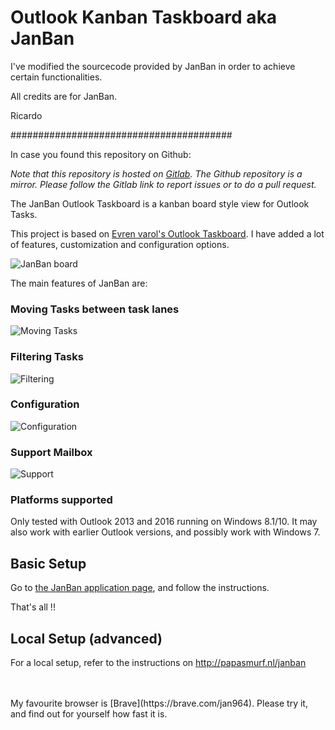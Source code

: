 # Outlook Kanban Taskboard aka **JanBan**

I've modified the sourcecode provided by JanBan in order to achieve certain functionalities.

All credits are for JanBan.

Ricardo

########################################

In case you found this repository on Github:

_Note that this repository is hosted on [Gitlab](https://gitlab.com/janware/janban). The Github repository is a mirror._
_Please follow the Gitlab link to report issues or to do a pull request._

The JanBan Outlook Taskboard is a kanban board style view for Outlook Tasks.

This project is based on [Evren varol's Outlook Taskboard](https://github.com/evrenvarol/outlook-taskboard).
I have added a lot of features, customization and configuration options.

![JanBan board](http://janware.nl/janban/janban.png)

The main features of JanBan are:

### Moving Tasks between task lanes

![Moving Tasks](http://janware.nl/janban/movingtasks.gif)

### Filtering Tasks

![Filtering](http://janware.nl/janban/filtering.gif)

### Configuration

![Configuration](http://janware.nl/janban/config.gif)

### Support Mailbox

![Support](http://janware.nl/janban/support.gif)

### Platforms supported

Only tested with Outlook 2013 and 2016 running on Windows 8.1/10.
It may also work with earlier Outlook versions, and possibly work with Windows 7.

## Basic Setup

Go to [the JanBan application page](https://janware.nl/janban), and follow the instructions.

That's all !!

## Local Setup (advanced)

For a local setup, refer to the instructions on http://papasmurf.nl/janban

<br>
<br>
My favourite browser is [Brave](https://brave.com/jan964). Please try it, and find out for yourself how fast it is.
